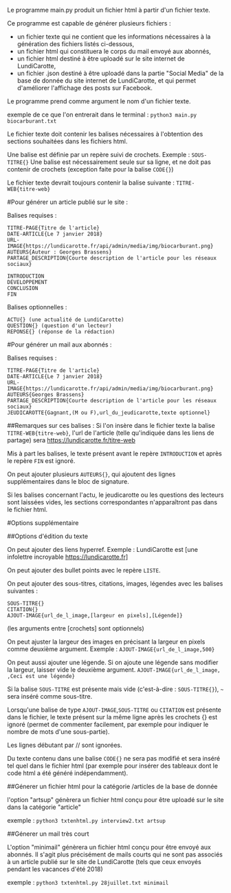 Le programme main.py produit un fichier html à partir d'un fichier texte.

Ce programme est capable de générer plusieurs fichiers :

- un fichier texte qui ne contient que les informations nécessaires à la génération des fichiers listés ci-dessous,
- un fichier html qui constituera le corps du mail envoyé aux abonnés,
- un fichier html destiné à être uploadé sur le site internet de LundiCarotte,
- un fichier .json destiné à être uploadé dans la partie "Social Media" de la base de donnée du site internet de LundiCarotte, et qui permet d'améliorer l'affichage des posts sur Facebook.

Le programme prend comme argument le nom d'un fichier texte.

exemple de ce que l'on entrerait dans le terminal :
`python3 main.py biocarburant.txt`

Le fichier texte doit contenir les balises nécessaires à l'obtention des sections souhaitées dans les fichiers html.

Une balise est définie par un repère suivi de crochets.
Exemple : `SOUS-TITRE{}`
Une balise est nécessairement seule sur sa ligne, et ne doit pas contenir de crochets (exception faite pour la balise `CODE{}`)


Le fichier texte devrait toujours contenir la balise suivante :
`TITRE-WEB{titre-web}`

#Pour générer un article publié sur le site :

Balises requises :

```
TITRE-PAGE{Titre de l'article}
DATE-ARTICLE{Le 7 janvier 2018}
URL-IMAGE{https://lundicarotte.fr/api/admin/media/img/biocarburant.png}
AUTEURS{Auteur : Georges Brassens}
PARTAGE_DESCRIPTION{Courte description de l'article pour les réseaux sociaux}

INTRODUCTION
DÉVELOPPEMENT
CONCLUSION
FIN
```
Balises optionnelles :

```
ACTU{} (une actualité de LundiCarotte)
QUESTION{} (question d'un lecteur)
REPONSE{} (réponse de la rédaction)
```

#Pour générer un mail aux abonnés :

Balises requises :

```
TITRE-PAGE{Titre de l'article}
DATE-ARTICLE{Le 7 janvier 2018}
URL-IMAGE{https://lundicarotte.fr/api/admin/media/img/biocarburant.png}
AUTEURS{Georges Brassens}
PARTAGE_DESCRIPTION{Courte description de l'article pour les réseaux sociaux}
JEUDICAROTTE{Gagnant,(M ou F),url_du_jeudicarotte,texte optionnel}
```

##Remarques sur ces balises :
Si l'on insère dans le fichier texte la balise `TITRE-WEB{titre-web}`, l'url de l'article (telle qu'indiquée dans les liens de partage) sera https://lundicarotte.fr/titre-web

Mis à part les balises, le texte présent avant le repère `INTRODUCTION` et après le repère `FIN` est ignoré.

On peut ajouter plusieurs `AUTEURS{}`, qui ajoutent des lignes supplémentaires dans le bloc de signature.

Si les balises concernant l'actu, le jeudicarotte ou les questions des lecteurs sont laissées vides, les sections correspondantes n'apparaîtront pas dans le fichier html.


#Options supplémentaire

##Options d'édition du texte

On peut ajouter des liens hyperref.
Exemple : LundiCarotte est [une infolettre incroyable https://lundicarotte.fr]

On peut ajouter des bullet points avec le repère `LISTE`.

On peut ajouter des sous-titres, citations, images, légendes avec les balises suivantes :
```
SOUS-TITRE{}
CITATION{}
AJOUT-IMAGE{url_de_l_image,[largeur en pixels],[Légende]}
```
(les arguments entre [crochets] sont optionnels)


On peut ajuster la largeur des images en précisant la largeur en pixels comme deuxième argument.
Exemple :
`AJOUT-IMAGE{url_de_l_image,500}`

On peut aussi ajouter une légende.
Si on ajoute une légende sans modifier la largeur, laisser vide le deuxième argument.
`AJOUT-IMAGE{url_de_l_image, ,Ceci est une légende}`

Si la balise `SOUS-TITRE` est présente mais vide (c'est-à-dire : `SOUS-TITRE{}`), `~` sera inséré comme sous-titre.


Lorsqu'une balise de type `AJOUT-IMAGE`,`SOUS-TITRE` ou `CITATION` est présente dans le fichier, le texte présent sur la même ligne après les crochets {} est ignoré (permet de commenter facilement, par exemple pour indiquer le nombre de mots d'une sous-partie).

Les lignes débutant par // sont ignorées.

Du texte contenu dans une balise `CODE{}` ne sera pas modifié et sera inséré tel quel dans le fichier html (par exemple pour insérer des tableaux dont le code html a été généré indépendamment).




##Génerer un fichier html pour la catégorie /articles de la base de donnée

l'option "artsup" génèrera un fichier html conçu pour être uploadé sur le site dans la catégorie "article"

exemple :
`python3 txtenhtml.py interview2.txt artsup`




##Génerer un mail très court

L'option "minimail" génèrera un fichier html conçu pour être envoyé aux abonnés.
Il s'agit plus précisément de mails courts qui ne sont pas associés à un article publié sur le site de LundiCarotte
(tels que ceux envoyés pendant les vacances d'été 2018)

exemple :
`python3 txtenhtml.py 28juillet.txt minimail`
